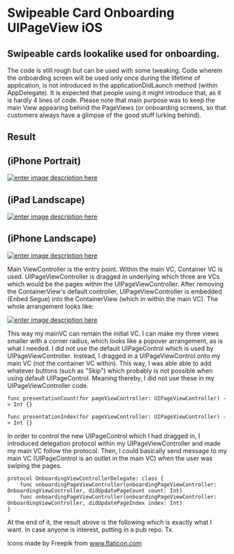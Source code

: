 # Swipeable Card Onboarding UIPageView iOS
## Swipeable cards lookalike used for onboarding. 
The code is still rough but can be used with some tweaking.
Code wherein the onboarding screen will be used only once during the lifetime of application, is not introduced in the applicationDidLaunch method (within AppDelegate). It is expected that people using it might introduce that, as it is hardly 4 lines of code. Please note that main purpose was to keep the main View appearing behind the PageViews (or onboarding screens, so that customers always have a glimpse of the good stuff lurking behind). 
 
## Result

## (iPhone Portrait)
[![enter image description here][2]][2]

## (iPad Landscape)
[![enter image description here][3]][3]

## (iPhone Landscape)
[![enter image description here][4]][4]

Main ViewController is the entry point. Within the main VC, Container VC is used. UIPageViewController is dragged in underlying which three are VCs which would be the pages within the UIPageViewController. After removing the ContainerView's default controller, UIPageViewController is embedded (Enbed Segue) into the ContainerView (which in within the main VC).
The whole arrangement looks like:

[![enter image description here][1]][1]

This way my mainVC can remain the initial VC. I can make my three views smaller with a corner radius, which looks like a popover arrangement, as is what I needed. I did not use the default UIPageControl which is used by UIPageViewController. Instead, I dragged in a UIPageViewControl onto my main VC (not the container VC within). This way, I was able able to add whatever buttons (such as "Skip") which probably is not possible when using default UIPageControl. Meaning thereby, I did not use these in my UIPageViewController code. 

    func presentationCount(for pageViewController: UIPageViewController) -> Int {}
        
    func presentationIndex(for pageViewController: UIPageViewController) -> Int {}

In order to control the new UIPageControl which I had dragged in, I introduced delegation protocol within my UIPageViewController and made my main VC follow the protocol. Then, I could basically send message to my main VC (UIPageControl is an outlet in the main VC) when the user was swiping the pages. 

    protocol OnboardingViewControllerDelegate: class {
        func onboardingPageViewController(onboardingPageViewController: OnboardingViewController, didUpdatePageCount count: Int)
        func onboardingPageViewController(onboardingPageViewController: OnboardingViewController, didUpdatePageIndex index: Int)
    }

At the end of it, the result above is the following which is exactly what I want. In case anyone is interest, putting in a pub repo. Tx. 

  [1]: https://cdn-images-1.medium.com/max/800/1*ScnS7M2cat3wVwpZWR450g.png
  [2]: https://cdn-images-1.medium.com/max/800/1*YLByIhWCI5_NnjgeyU87tA.gif
  [3]: https://cdn-images-1.medium.com/max/800/1*hdgol8ucOiOXZGgk-xiAdg.gif
  [4]: https://cdn-images-1.medium.com/max/800/1*FE8nh7faBBlXNv2wV8B80Q.gif
  
  Icons made by Freepik from www.flaticon.com 



